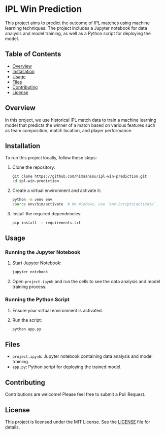 # IPL Win Prediction

This project aims to predict the outcome of IPL matches using machine learning techniques. The project includes a Jupyter notebook for data analysis and model training, as well as a Python script for deploying the model.

## Table of Contents
- [Overview](#overview)
- [Installation](#installation)
- [Usage](#usage)
- [Files](#files)
- [Contributing](#contributing)
- [License](#license)

## Overview
In this project, we use historical IPL match data to train a machine learning model that predicts the winner of a match based on various features such as team composition, match location, and player performance.

## Installation
To run this project locally, follow these steps:

1. Clone the repository:
    ```sh
    git clone https://github.com/himaanssu/ipl-win-prediction.git
    cd ipl-win-prediction
    ```

2. Create a virtual environment and activate it:
    ```sh
    python -m venv env
    source env/bin/activate  # On Windows, use `env\Scripts\activate`
    ```

3. Install the required dependencies:
    ```sh
    pip install -r requirements.txt
    ```

## Usage
### Running the Jupyter Notebook
1. Start Jupyter Notebook:
    ```sh
    jupyter notebook
    ```

2. Open `project.ipynb` and run the cells to see the data analysis and model training process.

### Running the Python Script
1. Ensure your virtual environment is activated.

2. Run the script:
    ```sh
    python app.py
    ```

## Files
- `project.ipynb`: Jupyter notebook containing data analysis and model training.
- `app.py`: Python script for deploying the trained model.

## Contributing
Contributions are welcome! Please feel free to submit a Pull Request.

## License
This project is licensed under the MIT License. See the [LICENSE](LICENSE) file for details.
